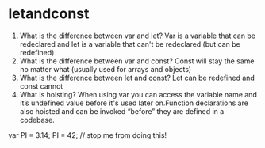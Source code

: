 # letandconst

1. What is the difference between var and let?
   Var is a variable that can be redeclared and let is a variable that can't be redeclared (but can be redefined)
2. What is the difference between var and const?
   Const will stay the same no matter what (usually used for arrays and objects)
3. What is the difference between let and const?
   Let can be redefined and const cannot
4. What is hoisting?
   When using var you can access the variable name and it’s undefined value before it's used later on.Function declarations are also hoisted and can be invoked “before” they are defined in a codebase.

var PI = 3.14;
PI = 42; // stop me from doing this!
